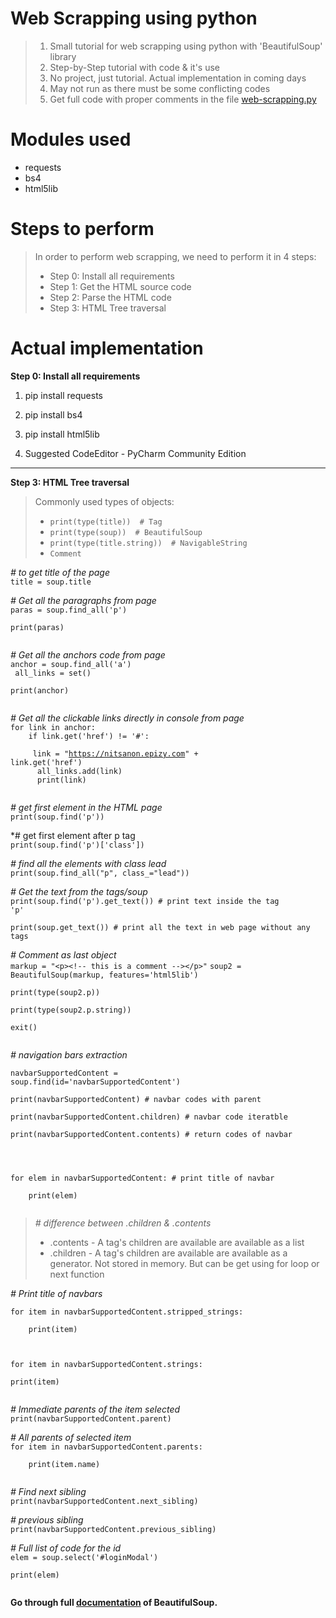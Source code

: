 # Web Scrapping using python

> 1. Small tutorial for web scrapping using python with 'BeautifulSoup' library  
> 2. Step-by-Step tutorial with code & it's use  
> 3. No project, just tutorial. Actual implementation in coming days  
> 4. May not run as there must be some conflicting codes
> 5. Get full code with proper comments in the file [web-scrapping.py]()

# Modules used

- requests
- bs4 
- html5lib

# Steps to perform

> In order to perform web scrapping, we need to perform it in 4 steps:  
> - Step 0: Install all requirements  
> - Step 1: Get the HTML source code  
> - Step 2: Parse the HTML code  
> - Step 3: HTML Tree traversal  

# Actual implementation  

**Step 0: Install all requirements**  

1. pip install requests  
2. pip install bs4  
3. pip install html5lib  

4. Suggested CodeEditor - PyCharm Community Edition  

---  
**Step 3: HTML Tree traversal**  

> Commonly used types of objects:  
>  - `print(type(title))  # Tag`  
>  - `print(type(soup))  # BeautifulSoup`  
>  - `print(type(title.string))  # NavigableString`  
>  - `Comment`

*# to get title of the page*  
`title = soup.title`  

*# Get all the paragraphs from page*  
<code>paras = soup.find_all('p')  
print(paras)  
</code>  

*# Get all the anchors code from page*  
<code>anchor = soup.find_all('a')<br>
all_links = set()<br>
print(anchor)<br>
</code>

*# Get all the clickable links directly in console from page*  
<code>for link in anchor:<br>
&nbsp;&nbsp;&nbsp;if link.get('href') != '#':<br>
&nbsp;&nbsp;&nbsp;&nbsp;&nbsp;link = "https://nitsanon.epizy.com" + link.get('href')<br>
&nbsp;&nbsp;&nbsp;&nbsp;&nbsp;all_links.add(link)<br>
&nbsp;&nbsp;&nbsp;&nbsp;&nbsp;print(link)  
</code>

*# get first element in the HTML page*  
<code>print(soup.find('p'))</code>  

*# get first element after p tag  
<code>print(soup.find('p')['class'])</code>  

*# find all the elements with class lead*  
<code>print(soup.find_all("p", class_="lead"))</code>  


*# Get the text from the tags/soup*  
<code>print(soup.find('p').get_text())  # print text inside the tag 'p'  
print(soup.get_text())  # print all the text in web page without any tags</code>  

*# Comment as last object*  
`markup = "<p><!-- this is a comment --></p>"`
<code>soup2 = BeautifulSoup(markup, features='html5lib')  
print(type(soup2.p))  
print(type(soup2.p.string))  
exit()  
</code>  

*# navigation bars extraction*  

<code>navbarSupportedContent = soup.find(id='navbarSupportedContent')  
print(navbarSupportedContent) # navbar codes with parent  
print(navbarSupportedContent.children) # navbar code iteratble  
print(navbarSupportedContent.contents) # return codes of navbar  
<br>  
for elem in navbarSupportedContent: # print title of navbar  
     &nbsp;&nbsp;&nbsp;&nbsp;print(elem)  
</code>  

> *# difference between .children & .contents*  
> 
> -  .contents - A tag's children are available are available as a list  
> -  .children - A tag's children are available are available as a generator. Not stored in memory. But can be get using for loop or next function  

*# Print title of navbars*  

<code>for item in navbarSupportedContent.stripped_strings:  
&nbsp;&nbsp;&nbsp;&nbsp;print(item)  

for item in navbarSupportedContent.strings:  
     print(item)  
</code>  

*# Immediate parents of the item selected*  
<code>print(navbarSupportedContent.parent)</code>  


*# All parents of selected item*  
<code>for item in navbarSupportedContent.parents:<br/>
&nbsp;&nbsp;&nbsp;&nbsp;print(item.name)  
</code>  

*# Find next sibling*  
`print(navbarSupportedContent.next_sibling)`  


*# previous sibling*  
`print(navbarSupportedContent.previous_sibling)`  


*# Full list of code for the id*  
<code>elem = soup.select('#loginModal')  
print(elem)  
</code>  

**Go through full [documentation](https://www.crummy.com/software/BeautifulSoup/bs4/doc/) of BeautifulSoup.**  

